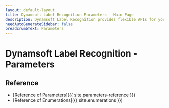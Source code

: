 ```yaml
---
layout: default-layout
title: Dynamsoft Label Recognition Parameters - Main Page
description: Dynamsoft Label Recognition provides flexible APIs for you to customize the settings for different usage scenarios. 
needAutoGenerateSidebar: false
breadcrumbText: Parameters
---
```



# Dynamsoft Label Recognition - Parameters

## Reference

- [Reference of Parameters]({{ site.parameters-reference }})
- [Reference of Enumerations]({{ site.enumerations }})

